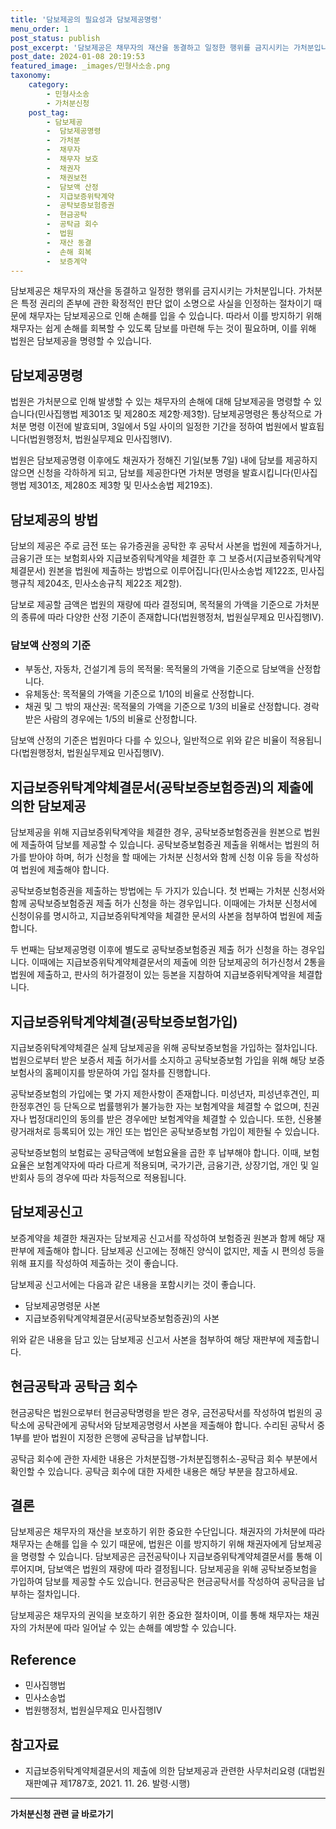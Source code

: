 ```yaml
---
title: '담보제공의 필요성과 담보제공명령'
menu_order: 1
post_status: publish
post_excerpt: '담보제공은 채무자의 재산을 동결하고 일정한 행위를 금지시키는 가처분입니다. 가처분은 특정 권리의 존부에 관한 확정적인 판단 없이 소명으로 사실을 인정하는 절차이기 때문에 채무자는 담보제공으로 인해 손해를 입을 수 있습니다. 따라서 이를 방지하기 위해 채무자는 쉽게 손해를 회복할 수 있도록 담보를 마련해 두는 것이 필요하며, 이를 위해 법원은 담보제공을 명령할 수 있습니다.'
post_date: 2024-01-08 20:19:53
featured_image: _images/민형사소송.png
taxonomy:
    category:
        - 민형사소송
        - 가처분신청
    post_tag:
        - 담보제공
        -  담보제공명령
        -  가처분
        -  채무자
        -  채무자 보호
        -  채권자
        -  채권보전
        -  담보액 산정
        -  지급보증위탁계약
        -  공탁보증보험증권
        -  현금공탁
        -  공탁금 회수
        -  법원
        -  재산 동결
        -  손해 회복
        -  보증계약
---
```



담보제공은 채무자의 재산을 동결하고 일정한 행위를 금지시키는 가처분입니다. 가처분은 특정 권리의 존부에 관한 확정적인 판단 없이 소명으로 사실을 인정하는 절차이기 때문에 채무자는 담보제공으로 인해 손해를 입을 수 있습니다. 따라서 이를 방지하기 위해 채무자는 쉽게 손해를 회복할 수 있도록 담보를 마련해 두는 것이 필요하며, 이를 위해 법원은 담보제공을 명령할 수 있습니다.

## 담보제공명령

법원은 가처분으로 인해 발생할 수 있는 채무자의 손해에 대해 담보제공을 명령할 수 있습니다(민사집행법 제301조 및 제280조 제2항·제3항). 담보제공명령은 통상적으로 가처분 명령 이전에 발효되며, 3일에서 5일 사이의 일정한 기간을 정하여 법원에서 발효됩니다(법원행정처, 법원실무제요 민사집행Ⅳ). 

법원은 담보제공명령 이후에도 채권자가 정해진 기일(보통 7일) 내에 담보를 제공하지 않으면 신청을 각하하게 되고, 담보를 제공한다면 가처분 명령을 발효시킵니다(민사집행법 제301조, 제280조 제3항 및 민사소송법 제219조).

## 담보제공의 방법

담보의 제공은 주로 금전 또는 유가증권을 공탁한 후 공탁서 사본을 법원에 제출하거나, 금융기관 또는 보험회사와 지급보증위탁계약을 체결한 후 그 보증서(지급보증위탁계약체결문서) 원본을 법원에 제출하는 방법으로 이루어집니다(민사소송법 제122조, 민사집행규칙 제204조, 민사소송규칙 제22조 제2항). 

담보로 제공할 금액은 법원의 재량에 따라 결정되며, 목적물의 가액을 기준으로 가처분의 종류에 따라 다양한 산정 기준이 존재합니다(법원행정처, 법원실무제요 민사집행Ⅳ).

### 담보액 산정의 기준

- 부동산, 자동차, 건설기계 등의 목적물: 목적물의 가액을 기준으로 담보액을 산정합니다.
- 유체동산: 목적물의 가액을 기준으로 1/10의 비율로 산정합니다.
- 채권 및 그 밖의 재산권: 목적물의 가액을 기준으로 1/3의 비율로 산정합니다. 경락받은 사람의 경우에는 1/5의 비율로 산정합니다.

담보액 산정의 기준은 법원마다 다를 수 있으나, 일반적으로 위와 같은 비율이 적용됩니다(법원행정처, 법원실무제요 민사집행Ⅳ).

## 지급보증위탁계약체결문서(공탁보증보험증권)의 제출에 의한 담보제공

담보제공을 위해 지급보증위탁계약을 체결한 경우, 공탁보증보험증권을 원본으로 법원에 제출하여 담보를 제공할 수 있습니다. 공탁보증보험증권 제출을 위해서는 법원의 허가를 받아야 하며, 허가 신청을 할 때에는 가처분 신청서와 함께 신청 이유 등을 작성하여 법원에 제출해야 합니다.

공탁보증보험증권을 제출하는 방법에는 두 가지가 있습니다. 첫 번째는 가처분 신청서와 함께 공탁보증보험증권 제출 허가 신청을 하는 경우입니다. 이때에는 가처분 신청서에 신청이유를 명시하고, 지급보증위탁계약을 체결한 문서의 사본을 첨부하여 법원에 제출합니다.

두 번째는 담보제공명령 이후에 별도로 공탁보증보험증권 제출 허가 신청을 하는 경우입니다. 이때에는 지급보증위탁계약체결문서의 제출에 의한 담보제공의 허가신청서 2통을 법원에 제출하고, 판사의 허가결정이 있는 등본을 지참하여 지급보증위탁계약을 체결합니다.

## 지급보증위탁계약체결(공탁보증보험가입)

지급보증위탁계약체결은 실제 담보제공을 위해 공탁보증보험을 가입하는 절차입니다. 법원으로부터 받은 보증서 제출 허가서를 소지하고 공탁보증보험 가입을 위해 해당 보증보험사의 홈페이지를 방문하여 가입 절차를 진행합니다.

공탁보증보험의 가입에는 몇 가지 제한사항이 존재합니다. 미성년자, 피성년후견인, 피한정후견인 등 단독으로 법률행위가 불가능한 자는 보험계약을 체결할 수 없으며, 친권자나 법정대리인의 동의를 받은 경우에만 보험계약을 체결할 수 있습니다. 또한, 신용불량거래처로 등록되어 있는 개인 또는 법인은 공탁보증보험 가입이 제한될 수 있습니다.

공탁보증보험의 보험료는 공탁금액에 보험요율을 곱한 후 납부해야 합니다. 이때, 보험요율은 보험계약자에 따라 다르게 적용되며, 국가기관, 금융기관, 상장기업, 개인 및 일반회사 등의 경우에 따라 차등적으로 적용됩니다.

## 담보제공신고

보증계약을 체결한 채권자는 담보제공 신고서를 작성하여 보험증권 원본과 함께 해당 재판부에 제출해야 합니다. 담보제공 신고에는 정해진 양식이 없지만, 제출 시 편의성 등을 위해 표지를 작성하여 제출하는 것이 좋습니다.

담보제공 신고서에는 다음과 같은 내용을 포함시키는 것이 좋습니다.

- 담보제공명령문 사본
- 지급보증위탁계약체결문서(공탁보증보험증권)의 사본

위와 같은 내용을 담고 있는 담보제공 신고서 사본을 첨부하여 해당 재판부에 제출합니다.

## 현금공탁과 공탁금 회수

현금공탁은 법원으로부터 현금공탁명령을 받은 경우, 금전공탁서를 작성하여 법원의 공탁소에 공탁관에게 공탁서와 담보제공명령서 사본을 제출해야 합니다. 수리된 공탁서 중 1부를 받아 법원이 지정한 은행에 공탁금을 납부합니다.

공탁금 회수에 관한 자세한 내용은 가처분집행-가처분집행취소-공탁금 회수 부분에서 확인할 수 있습니다. 공탁금 회수에 대한 자세한 내용은 해당 부분을 참고하세요.

## 결론


담보제공은 채무자의 재산을 보호하기 위한 중요한 수단입니다. 채권자의 가처분에 따라 채무자는 손해를 입을 수 있기 때문에, 법원은 이를 방지하기 위해 채권자에게 담보제공을 명령할 수 있습니다. 담보제공은 금전공탁이나 지급보증위탁계약체결문서를 통해 이루어지며, 담보액은 법원의 재량에 따라 결정됩니다. 담보제공을 위해 공탁보증보험을 가입하여 담보를 제공할 수도 있습니다. 현금공탁은 현금공탁서를 작성하여 공탁금을 납부하는 절차입니다. 

담보제공은 채무자의 권익을 보호하기 위한 중요한 절차이며, 이를 통해 채무자는 채권자의 가처분에 따라 일어날 수 있는 손해를 예방할 수 있습니다.

## Reference
- 민사집행법
- 민사소송법
- 법원행정처, 법원실무제요 민사집행Ⅳ

## 참고자료
- 지급보증위탁계약체결문서의 제출에 의한 담보제공과 관련한 사무처리요령 (대법원 재판예규 제1787호, 2021. 11. 26. 발령·시행)
<!-- wp:separator -->
<hr class="wp-block-separator has-alpha-channel-opacity"/>
<!-- /wp:separator -->

<!-- wp:group {"backgroundColor":"base","layout":{"type":"constrained"}} -->
<div class="wp-block-group has-base-background-color has-background"><!-- wp:paragraph {"align":"center","fontSize":"medium"} -->
<p class="has-text-align-center has-large-font-size"><strong>가처분신청 관련 글 바로가기</strong></p>
<!-- /wp:paragraph -->


<!-- wp:latest-posts
{"categories":[{"id":14597,"count":19,"description":"","link":"https://uknowlaw.com/category/%ea%b0%80%ec%b2%98%eb%b6%84%ec%8b%a0%ec%b2%ad/","name":"가처분신청","slug":"가처분신청","taxonomy":"category","parent":0,"meta":[],"_links":{"self":[{"href":"https://uknowlaw.com/wp-json/wp/v2/categories/14597"}],"collection":[{"href":"https://uknowlaw.com/wp-json/wp/v2/categories"}],"about":[{"href":"https://uknowlaw.com/wp-json/wp/v2/taxonomies/category"}],"wp:post_type":[{"href":"https://uknowlaw.com/wp-json/wp/v2/posts?categories=14597"}],"curies":[{"name":"wp","href":"https://api.w.org/{rel}","templated":true}]}}],"postsToShow":100,"excerptLength":28,"postLayout":"grid","columns":2,"featuredImageAlign":"left","featuredImageSizeSlug":"large","fontSize":"small"} /--></div>
<!-- /wp:group -->